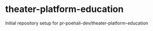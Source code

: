 # theater-platform-education

Initial repository setup for pr-poehali-dev/theater-platform-education
